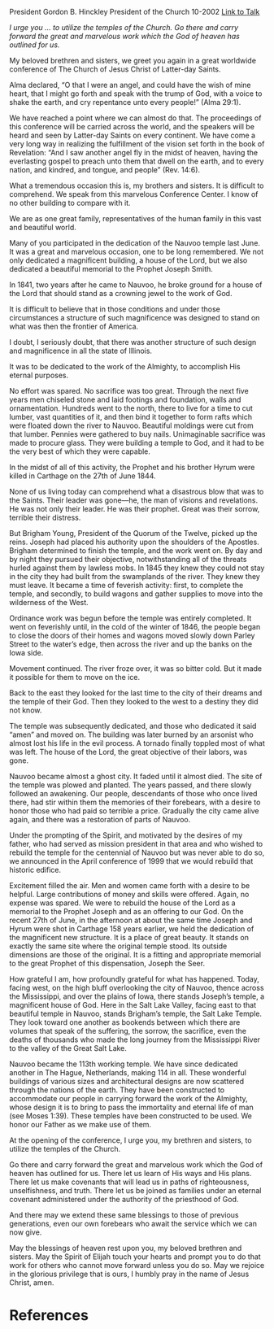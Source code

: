 President Gordon B. Hinckley
President of the Church
10-2002
[Link to Talk](https://www.churchofjesuschrist.org/study/general-conference/2002/10/o-that-i-were-an-angel-and-could-have-the-wish-of-mine-heart?lang=eng)

_I urge you … to utilize the temples of the Church. Go there and carry forward the great and marvelous work which the God of heaven has outlined for us._

My beloved brethren and sisters, we greet you again in a great worldwide conference of The Church of Jesus Christ of Latter-day Saints.

Alma declared, “O that I were an angel, and could have the wish of mine heart, that I might go forth and speak with the trump of God, with a voice to shake the earth, and cry repentance unto every people!” (Alma 29:1).

We have reached a point where we can almost do that. The proceedings of this conference will be carried across the world, and the speakers will be heard and seen by Latter-day Saints on every continent. We have come a very long way in realizing the fulfillment of the vision set forth in the book of Revelation: “And I saw another angel fly in the midst of heaven, having the everlasting gospel to preach unto them that dwell on the earth, and to every nation, and kindred, and tongue, and people” (Rev. 14:6).

What a tremendous occasion this is, my brothers and sisters. It is difficult to comprehend. We speak from this marvelous Conference Center. I know of no other building to compare with it.

We are as one great family, representatives of the human family in this vast and beautiful world.

Many of you participated in the dedication of the Nauvoo temple last June. It was a great and marvelous occasion, one to be long remembered. We not only dedicated a magnificent building, a house of the Lord, but we also dedicated a beautiful memorial to the Prophet Joseph Smith.

In 1841, two years after he came to Nauvoo, he broke ground for a house of the Lord that should stand as a crowning jewel to the work of God.

It is difficult to believe that in those conditions and under those circumstances a structure of such magnificence was designed to stand on what was then the frontier of America.

I doubt, I seriously doubt, that there was another structure of such design and magnificence in all the state of Illinois.



It was to be dedicated to the work of the Almighty, to accomplish His eternal purposes.

No effort was spared. No sacrifice was too great. Through the next five years men chiseled stone and laid footings and foundation, walls and ornamentation. Hundreds went to the north, there to live for a time to cut lumber, vast quantities of it, and then bind it together to form rafts which were floated down the river to Nauvoo. Beautiful moldings were cut from that lumber. Pennies were gathered to buy nails. Unimaginable sacrifice was made to procure glass. They were building a temple to God, and it had to be the very best of which they were capable.

In the midst of all of this activity, the Prophet and his brother Hyrum were killed in Carthage on the 27th of June 1844.

None of us living today can comprehend what a disastrous blow that was to the Saints. Their leader was gone—he, the man of visions and revelations. He was not only their leader. He was their prophet. Great was their sorrow, terrible their distress.

But Brigham Young, President of the Quorum of the Twelve, picked up the reins. Joseph had placed his authority upon the shoulders of the Apostles. Brigham determined to finish the temple, and the work went on. By day and by night they pursued their objective, notwithstanding all of the threats hurled against them by lawless mobs. In 1845 they knew they could not stay in the city they had built from the swamplands of the river. They knew they must leave. It became a time of feverish activity: first, to complete the temple, and secondly, to build wagons and gather supplies to move into the wilderness of the West.

Ordinance work was begun before the temple was entirely completed. It went on feverishly until, in the cold of the winter of 1846, the people began to close the doors of their homes and wagons moved slowly down Parley Street to the water’s edge, then across the river and up the banks on the Iowa side.

Movement continued. The river froze over, it was so bitter cold. But it made it possible for them to move on the ice.

Back to the east they looked for the last time to the city of their dreams and the temple of their God. Then they looked to the west to a destiny they did not know.

The temple was subsequently dedicated, and those who dedicated it said “amen” and moved on. The building was later burned by an arsonist who almost lost his life in the evil process. A tornado finally toppled most of what was left. The house of the Lord, the great objective of their labors, was gone.

Nauvoo became almost a ghost city. It faded until it almost died. The site of the temple was plowed and planted. The years passed, and there slowly followed an awakening. Our people, descendants of those who once lived there, had stir within them the memories of their forebears, with a desire to honor those who had paid so terrible a price. Gradually the city came alive again, and there was a restoration of parts of Nauvoo.

Under the prompting of the Spirit, and motivated by the desires of my father, who had served as mission president in that area and who wished to rebuild the temple for the centennial of Nauvoo but was never able to do so, we announced in the April conference of 1999 that we would rebuild that historic edifice.

Excitement filled the air. Men and women came forth with a desire to be helpful. Large contributions of money and skills were offered. Again, no expense was spared. We were to rebuild the house of the Lord as a memorial to the Prophet Joseph and as an offering to our God. On the recent 27th of June, in the afternoon at about the same time Joseph and Hyrum were shot in Carthage 158 years earlier, we held the dedication of the magnificent new structure. It is a place of great beauty. It stands on exactly the same site where the original temple stood. Its outside dimensions are those of the original. It is a fitting and appropriate memorial to the great Prophet of this dispensation, Joseph the Seer.

How grateful I am, how profoundly grateful for what has happened. Today, facing west, on the high bluff overlooking the city of Nauvoo, thence across the Mississippi, and over the plains of Iowa, there stands Joseph’s temple, a magnificent house of God. Here in the Salt Lake Valley, facing east to that beautiful temple in Nauvoo, stands Brigham’s temple, the Salt Lake Temple. They look toward one another as bookends between which there are volumes that speak of the suffering, the sorrow, the sacrifice, even the deaths of thousands who made the long journey from the Mississippi River to the valley of the Great Salt Lake.

Nauvoo became the 113th working temple. We have since dedicated another in The Hague, Netherlands, making 114 in all. These wonderful buildings of various sizes and architectural designs are now scattered through the nations of the earth. They have been constructed to accommodate our people in carrying forward the work of the Almighty, whose design it is to bring to pass the immortality and eternal life of man (see Moses 1:39). These temples have been constructed to be used. We honor our Father as we make use of them.

At the opening of the conference, I urge you, my brethren and sisters, to utilize the temples of the Church.

Go there and carry forward the great and marvelous work which the God of heaven has outlined for us. There let us learn of His ways and His plans. There let us make covenants that will lead us in paths of righteousness, unselfishness, and truth. There let us be joined as families under an eternal covenant administered under the authority of the priesthood of God.

And there may we extend these same blessings to those of previous generations, even our own forebears who await the service which we can now give.

May the blessings of heaven rest upon you, my beloved brethren and sisters. May the Spirit of Elijah touch your hearts and prompt you to do that work for others who cannot move forward unless you do so. May we rejoice in the glorious privilege that is ours, I humbly pray in the name of Jesus Christ, amen.

# References
